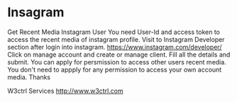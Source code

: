 # Insagram
Get Recent Media Instagram User
You need User-Id and access token to access the recent media of instagram profile.
Visit to Instagram Developer section after login into instagram. https://www.instagram.com/developer/
Click on manage account and create or manage client.
Fill all the details and submit.
You can apply for persmission to access other users recent media.
You don't need to appply for any permission to access your own account media.
Thanks


W3ctrl Services
http://www.w3ctrl.com
